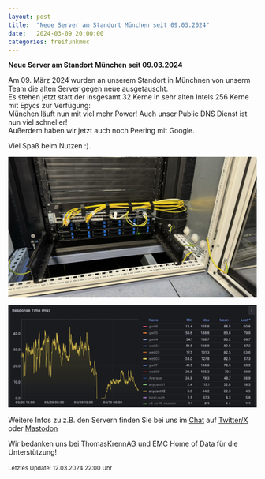 ```yaml
---
layout: post
title:  "Neue Server am Standort München seit 09.03.2024"
date:   2024-03-09 20:00:00
categories: freifunkmuc
---
```


**Neue Server am Standort München seit 09.03.2024**

Am 09. März 2024 wurden an unserem Standort in Münchnen von unserm Team die alten Server gegen neue ausgetauscht.  
Es stehen jetzt statt der insgesamt 32 Kerne in sehr alten Intels 256 Kerne mit Epycs zur Verfügung:  
München läuft nun mit viel mehr Power! Auch unser Public DNS Dienst ist nun viel schneller!  
Außerdem haben wir jetzt auch noch Peering mit Google.
   
Viel Spaß beim Nutzen :).
   
   
![Neue Server](/assets/posts/2024-03-12-neue-server.jpg) 

![Neues Tempo](/assets/posts/2024-03-12-neues-tempo.jpg)
   
Weitere Infos zu z.B. den Servern finden Sie bei uns im [Chat](https://chat.ffmuc.net) auf [Twitter/X](https://twitter.com/FreifunkMUC/status/1762382921451684233) oder [Mastodon](https://social.ffmuc.net/@freifunkMUC)
   
Wir bedanken uns bei ThomasKrennAG und EMC Home of Data für die Unterstützung!
   
<small>Letztes Update: 12.03.2024 22:00 Uhr</small>
